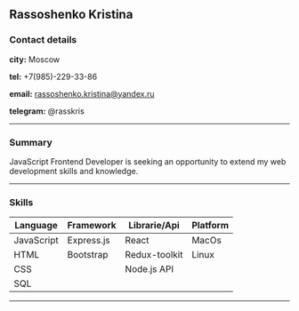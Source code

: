 ## Rassoshenko Kristina

### Contact details

__city:__ Moscow

__tel:__ +7(985)-229-33-86

__email:__ rassoshenko.kristina@yandex.ru

__telegram:__ @rasskris
______________________

### Summary

JavaScript Frontend Developer is seeking an opportunity to extend my web development skills and knowledge.
______________________

### Skills

<table aling="center">
  <thead>
    <tr>
      <th>Language</th>
      <th>Framework</th>
      <th>Librarie/Api</th>
      <th>Platform</th>
    </tr>
  </thead>
  <tbody>
    <tr>
      <td>JavaScript</td>
      <td>Express.js</td>
      <td>React</td>
      <td>MacOs</td>
    </tr>
    <tr>
      <td>HTML</td>
      <td>Bootstrap</td>
      <td>Redux-toolkit</td>
      <td>Linux</td>
    </tr>
    <tr>
      <td>CSS</td>
      <td></td>
      <td>Node.js API</td>
      <td></td>
    </tr>
    <tr>
      <td>SQL</td>
      <td></td>
      <td></td>
      <td></td>
    </tr>
  </tbody>
</table>

________________________